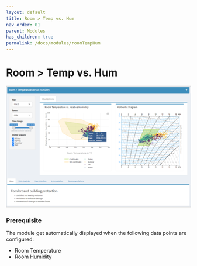 ```yaml
---
layout: default
title: Room > Temp vs. Hum
nav_order: 01
parent: Modules
has_children: true
permalink: /docs/modules/roomTempHum
---
```


# Room > Temp vs. Hum

<img src="https://raw.githubusercontent.com/hslu-ige-laes/lcm/master/docs/assets/images/roomTempHum_00.PNG" style="border:1px solid lightgrey"/>

### Prerequisite
The module get automatically displayed when the following data points are configured:
- Room Temperature
- Room Humidity